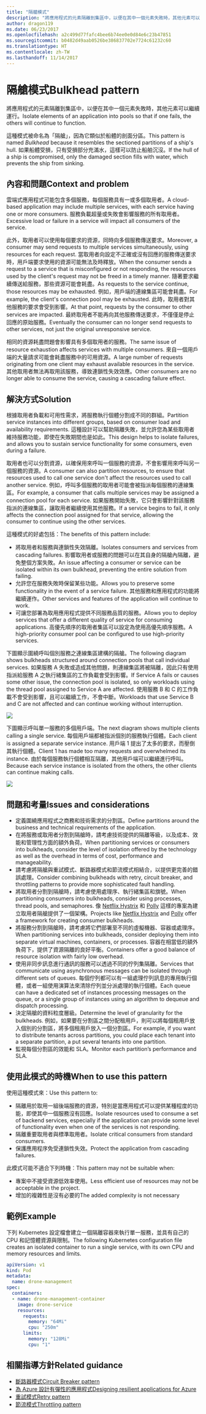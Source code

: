 ```yaml
---
title: "隔艙模式"
description: "將應用程式的元素隔離到集區中，以便在其中一個元素失敗時，其他元素可以繼續運行"
author: dragon119
ms.date: 06/23/2017
ms.openlocfilehash: a2c499d77fafc4bee6b74ee0e0d84e6c23b47851
ms.sourcegitcommit: b0482d49aab0526be386837702e7724c61232c60
ms.translationtype: HT
ms.contentlocale: zh-TW
ms.lasthandoff: 11/14/2017
---
```

# <a name="bulkhead-pattern"></a><span data-ttu-id="519e9-103">隔艙模式</span><span class="sxs-lookup"><span data-stu-id="519e9-103">Bulkhead pattern</span></span>

<span data-ttu-id="519e9-104">將應用程式的元素隔離到集區中，以便在其中一個元素失敗時，其他元素可以繼續運行。</span><span class="sxs-lookup"><span data-stu-id="519e9-104">Isolate elements of an application into pools so that if one fails, the others will continue to function.</span></span>

<span data-ttu-id="519e9-105">這種模式被命名為「隔艙」，因為它類似於船體的剖面分區。</span><span class="sxs-lookup"><span data-stu-id="519e9-105">This pattern is named *Bulkhead* because it resembles the sectioned partitions of a ship's hull.</span></span> <span data-ttu-id="519e9-106">如果船體受損，只有受損部分充滿水，這樣可以防止船舶沉沒。</span><span class="sxs-lookup"><span data-stu-id="519e9-106">If the hull of a ship is compromised, only the damaged section fills with water, which prevents the ship from sinking.</span></span> 

## <a name="context-and-problem"></a><span data-ttu-id="519e9-107">內容和問題</span><span class="sxs-lookup"><span data-stu-id="519e9-107">Context and problem</span></span>

<span data-ttu-id="519e9-108">雲端式應用程式可能包含多個服務，每個服務具有一或多個取用者。</span><span class="sxs-lookup"><span data-stu-id="519e9-108">A cloud-based application may include multiple services, with each service having one or more consumers.</span></span> <span data-ttu-id="519e9-109">服務負載超量或失敗會影響服務的所有取用者。</span><span class="sxs-lookup"><span data-stu-id="519e9-109">Excessive load or failure in a service will impact all consumers of the service.</span></span>

<span data-ttu-id="519e9-110">此外，取用者可以使用每個要求的資源，同時向多個服務傳送要求。</span><span class="sxs-lookup"><span data-stu-id="519e9-110">Moreover, a consumer may send requests to multiple services simultaneously, using resources for each request.</span></span> <span data-ttu-id="519e9-111">當取用者向設定不正確或沒有回應的服務傳送要求時，用戶端要求使用的資源可能無法及時釋放。</span><span class="sxs-lookup"><span data-stu-id="519e9-111">When the consumer sends a request to a service that is misconfigured or not responding, the resources used by the client's request may not be freed in a timely manner.</span></span> <span data-ttu-id="519e9-112">隨著要求繼續傳送給服務，那些資源可能會耗盡。</span><span class="sxs-lookup"><span data-stu-id="519e9-112">As requests to the service continue, those resources may be exhausted.</span></span> <span data-ttu-id="519e9-113">例如，用戶端的連線集區可能會耗盡。</span><span class="sxs-lookup"><span data-stu-id="519e9-113">For example, the client's connection pool may be exhausted.</span></span> <span data-ttu-id="519e9-114">此時，取用者對其他服務的要求會受到影響。</span><span class="sxs-lookup"><span data-stu-id="519e9-114">At that point, requests by the consumer to other services are impacted.</span></span> <span data-ttu-id="519e9-115">最終取用者不能再向其他服務傳送要求，不僅僅是停止回應的原始服務。</span><span class="sxs-lookup"><span data-stu-id="519e9-115">Eventually the consumer can no longer send requests to other services, not just the original unresponsive service.</span></span>

<span data-ttu-id="519e9-116">相同的資源耗盡問題會影響具有多個取用者的服務。</span><span class="sxs-lookup"><span data-stu-id="519e9-116">The same issue of resource exhaustion affects services with multiple consumers.</span></span> <span data-ttu-id="519e9-117">來自一個用戶端的大量請求可能會耗盡服務中的可用資源。</span><span class="sxs-lookup"><span data-stu-id="519e9-117">A large number of requests originating from one client may exhaust available resources in the service.</span></span> <span data-ttu-id="519e9-118">其他取用者無法再取用該服務，導致連鎖性失效效應。</span><span class="sxs-lookup"><span data-stu-id="519e9-118">Other consumers are no longer able to consume the service, causing a cascading failure effect.</span></span>

## <a name="solution"></a><span data-ttu-id="519e9-119">解決方式</span><span class="sxs-lookup"><span data-stu-id="519e9-119">Solution</span></span>

<span data-ttu-id="519e9-120">根據取用者負載和可用性需求，將服務執行個體分割成不同的群組。</span><span class="sxs-lookup"><span data-stu-id="519e9-120">Partition service instances into different groups, based on consumer load and availability requirements.</span></span> <span data-ttu-id="519e9-121">這種設計可以幫助隔離失敗，並允許您為某些取用者維持服務功能，即使在失敗期間也是如此。</span><span class="sxs-lookup"><span data-stu-id="519e9-121">This design helps to isolate failures, and allows you to sustain service functionality for some consumers, even during a failure.</span></span>

<span data-ttu-id="519e9-122">取用者也可以分割資源，以確保用來呼叫一個服務的資源，不會影響用來呼叫另一個服務的資源。</span><span class="sxs-lookup"><span data-stu-id="519e9-122">A consumer can also partition resources, to ensure that resources used to call one service don't affect the resources used to call another service.</span></span> <span data-ttu-id="519e9-123">例如，呼叫多個服務的取用者可能會被指派每個服務的連線集區。</span><span class="sxs-lookup"><span data-stu-id="519e9-123">For example, a consumer that calls multiple services may be assigned a connection pool for each service.</span></span> <span data-ttu-id="519e9-124">如果服務開始失敗，它只會影響針對該服務指派的連線集區，讓取用者繼續使用其他服務。</span><span class="sxs-lookup"><span data-stu-id="519e9-124">If a service begins to fail, it only affects the connection pool assigned for that service, allowing the consumer to continue using the other services.</span></span>

<span data-ttu-id="519e9-125">這種模式的好處包括：</span><span class="sxs-lookup"><span data-stu-id="519e9-125">The benefits of this pattern include:</span></span>

- <span data-ttu-id="519e9-126">將取用者和服務與連鎖性失效隔離。</span><span class="sxs-lookup"><span data-stu-id="519e9-126">Isolates consumers and services from cascading failures.</span></span> <span data-ttu-id="519e9-127">影響取用者或服務的問題可以在其自身的隔艙內隔離，避免整個方案失敗。</span><span class="sxs-lookup"><span data-stu-id="519e9-127">An issue affecting a consumer or service can be isolated within its own bulkhead, preventing the entire solution from failing.</span></span>
- <span data-ttu-id="519e9-128">允許您在服務失敗時保留某些功能。</span><span class="sxs-lookup"><span data-stu-id="519e9-128">Allows you to preserve some functionality in the event of a service failure.</span></span> <span data-ttu-id="519e9-129">其他服務和應用程式的功能將繼續運作。</span><span class="sxs-lookup"><span data-stu-id="519e9-129">Other services and features of the application will continue to work.</span></span>
- <span data-ttu-id="519e9-130">可讓您部署為取用應用程式提供不同服務品質的服務。</span><span class="sxs-lookup"><span data-stu-id="519e9-130">Allows you to deploy services that offer a different quality of service for consuming applications.</span></span> <span data-ttu-id="519e9-131">高優先順序的取用者集區可以設定為使用高優先順序服務。</span><span class="sxs-lookup"><span data-stu-id="519e9-131">A high-priority consumer pool can be configured to use high-priority services.</span></span> 

<span data-ttu-id="519e9-132">下圖顯示圍繞呼叫個別服務之連線集區建構的隔艙。</span><span class="sxs-lookup"><span data-stu-id="519e9-132">The following diagram shows bulkheads structured around connection pools that call individual services.</span></span> <span data-ttu-id="519e9-133">如果服務 A 失敗或造成其他問題，則連線集區將被隔離，因此只有使用指派給服務 A 之執行緒集區的工作負載會受到影響。</span><span class="sxs-lookup"><span data-stu-id="519e9-133">If Service A fails or causes some other issue, the connection pool is isolated, so only workloads using the thread pool assigned to Service A are affected.</span></span> <span data-ttu-id="519e9-134">使用服務 B 和 C 的工作負載不會受到影響，且可以繼續工作，不會中斷。</span><span class="sxs-lookup"><span data-stu-id="519e9-134">Workloads that use Service B and C are not affected and can continue working without interruption.</span></span>

![](./_images/bulkhead-1.png) 

<span data-ttu-id="519e9-135">下圖顯示呼叫單一服務的多個用戶端。</span><span class="sxs-lookup"><span data-stu-id="519e9-135">The next diagram shows multiple clients calling a single service.</span></span> <span data-ttu-id="519e9-136">每個用戶端都被指派個別的服務執行個體。</span><span class="sxs-lookup"><span data-stu-id="519e9-136">Each client is assigned a separate service instance.</span></span> <span data-ttu-id="519e9-137">用戶端 1 提出了太多的要求，而壓倒其執行個體。</span><span class="sxs-lookup"><span data-stu-id="519e9-137">Client 1 has made too many requests and overwhelmed its instance.</span></span> <span data-ttu-id="519e9-138">由於每個服務執行個體相互隔離，其他用戶端可以繼續進行呼叫。</span><span class="sxs-lookup"><span data-stu-id="519e9-138">Because each service instance is isolated from the others, the other clients can continue making calls.</span></span>

![](./_images/bulkhead-2.png)
     
## <a name="issues-and-considerations"></a><span data-ttu-id="519e9-139">問題和考量</span><span class="sxs-lookup"><span data-stu-id="519e9-139">Issues and considerations</span></span>

- <span data-ttu-id="519e9-140">定義圍繞應用程式之商務和技術需求的分割區。</span><span class="sxs-lookup"><span data-stu-id="519e9-140">Define partitions around the business and technical requirements of the application.</span></span>
- <span data-ttu-id="519e9-141">在將服務或取用者分割到隔艙時，請考慮技術提供的隔離等級，以及成本、效能和管理性方面的額外負荷。</span><span class="sxs-lookup"><span data-stu-id="519e9-141">When partitioning services or consumers into bulkheads, consider the level of isolation offered by the technology as well as the overhead in terms of cost, performance and manageability.</span></span>
- <span data-ttu-id="519e9-142">請考慮將隔艙與重試模式、斷路器模式和節流模式相結合，以提供更完善的錯誤處理。</span><span class="sxs-lookup"><span data-stu-id="519e9-142">Consider combining bulkheads with retry, circuit breaker, and throttling patterns to provide more sophisticated fault handling.</span></span>
- <span data-ttu-id="519e9-143">將取用者分割到隔艙時，請考慮使用處理序、執行緒集區和旗號。</span><span class="sxs-lookup"><span data-stu-id="519e9-143">When partitioning consumers into bulkheads, consider using processes, thread pools, and semaphores.</span></span> <span data-ttu-id="519e9-144">像 [Netflix Hystrix][hystrix] 和 [Polly][polly] 這樣的專案為建立取用者隔艙提供了一個架構。</span><span class="sxs-lookup"><span data-stu-id="519e9-144">Projects like [Netflix Hystrix][hystrix] and [Polly][polly] offer a framework for creating consumer bulkheads.</span></span>
- <span data-ttu-id="519e9-145">將服務分割到隔艙時，請考慮將它們部署至不同的虛擬機器、容器或處理序。</span><span class="sxs-lookup"><span data-stu-id="519e9-145">When partitioning services into bulkheads, consider deploying them into separate virtual machines, containers, or processes.</span></span> <span data-ttu-id="519e9-146">容器在相當低的額外負荷下，提供了資源隔離的良好平衡。</span><span class="sxs-lookup"><span data-stu-id="519e9-146">Containers offer a good balance of resource isolation with fairly low overhead.</span></span>
- <span data-ttu-id="519e9-147">使用非同步訊息進行通訊的服務可以透過不同的佇列集隔離。</span><span class="sxs-lookup"><span data-stu-id="519e9-147">Services that communicate using asynchronous messages can be isolated through different sets of queues.</span></span> <span data-ttu-id="519e9-148">每個佇列都可以有一組處理佇列訊息的專用執行個體，或者一組使用演算法來清除佇列並分派處理的執行個體。</span><span class="sxs-lookup"><span data-stu-id="519e9-148">Each queue can have a dedicated set of instances processing messages on the queue, or a single group of instances using an algorithm to dequeue and dispatch processing.</span></span>
- <span data-ttu-id="519e9-149">決定隔艙的資料粒度層級。</span><span class="sxs-lookup"><span data-stu-id="519e9-149">Determine the level of granularity for the bulkheads.</span></span> <span data-ttu-id="519e9-150">例如，如果要在分割區之間分配租用戶，則可以將每個租用戶放入個別的分割區，將多個租用戶放入一個分割區。</span><span class="sxs-lookup"><span data-stu-id="519e9-150">For example, if you want to distribute tenants across partitions, you could place each tenant into a separate partition, a put several tenants into one partition.</span></span>
- <span data-ttu-id="519e9-151">監視每個分割區的效能和 SLA。</span><span class="sxs-lookup"><span data-stu-id="519e9-151">Monitor each partition’s performance and SLA.</span></span>

## <a name="when-to-use-this-pattern"></a><span data-ttu-id="519e9-152">使用此模式的時機</span><span class="sxs-lookup"><span data-stu-id="519e9-152">When to use this pattern</span></span>

<span data-ttu-id="519e9-153">使用這種模式來：</span><span class="sxs-lookup"><span data-stu-id="519e9-153">Use this pattern to:</span></span>

- <span data-ttu-id="519e9-154">隔離用於取用一組後端服務的資源，特別是當應用程式可以提供某種程度的功能，即使其中一個服務沒有回應。</span><span class="sxs-lookup"><span data-stu-id="519e9-154">Isolate resources used to consume a set of backend services, especially if the application can provide some level of functionality even when one of the services is not responding.</span></span>
- <span data-ttu-id="519e9-155">隔離重要取用者與標準取用者。</span><span class="sxs-lookup"><span data-stu-id="519e9-155">Isolate critical consumers from standard consumers.</span></span>
- <span data-ttu-id="519e9-156">保護應用程序免受連鎖性失效。</span><span class="sxs-lookup"><span data-stu-id="519e9-156">Protect the application from cascading failures.</span></span>

<span data-ttu-id="519e9-157">此模式可能不適合下列時機︰</span><span class="sxs-lookup"><span data-stu-id="519e9-157">This pattern may not be suitable when:</span></span>

- <span data-ttu-id="519e9-158">專案中不接受資源低效率使用。</span><span class="sxs-lookup"><span data-stu-id="519e9-158">Less efficient use of resources may not be acceptable in the project.</span></span>
- <span data-ttu-id="519e9-159">增加的複雜性是沒有必要的</span><span class="sxs-lookup"><span data-stu-id="519e9-159">The added complexity is not necessary</span></span>

## <a name="example"></a><span data-ttu-id="519e9-160">範例</span><span class="sxs-lookup"><span data-stu-id="519e9-160">Example</span></span>

<span data-ttu-id="519e9-161">下列 Kubernetes 設定檔會建立一個隔離容器來執行單一服務，並具有自己的 CPU 和記憶體資源與限制。</span><span class="sxs-lookup"><span data-stu-id="519e9-161">The following Kubernetes configuration file creates an isolated container to run a single service, with its own CPU and memory resources and limits.</span></span>

```yml
apiVersion: v1
kind: Pod
metadata:
  name: drone-management
spec:
  containers:
  - name: drone-management-container
    image: drone-service
    resources:
      requests:
        memory: "64Mi"
        cpu: "250m"
      limits:
        memory: "128Mi"
        cpu: "1"
```

## <a name="related-guidance"></a><span data-ttu-id="519e9-162">相關指導方針</span><span class="sxs-lookup"><span data-stu-id="519e9-162">Related guidance</span></span>

- [<span data-ttu-id="519e9-163">斷路器模式</span><span class="sxs-lookup"><span data-stu-id="519e9-163">Circuit Breaker pattern</span></span>](./circuit-breaker.md)
- [<span data-ttu-id="519e9-164">為 Azure 設計有彈性的應用程式</span><span class="sxs-lookup"><span data-stu-id="519e9-164">Designing resilient applications for Azure</span></span>](../resiliency/index.md)
- [<span data-ttu-id="519e9-165">重試模式</span><span class="sxs-lookup"><span data-stu-id="519e9-165">Retry pattern</span></span>](./retry.md)
- [<span data-ttu-id="519e9-166">節流模式</span><span class="sxs-lookup"><span data-stu-id="519e9-166">Throttling pattern</span></span>](./throttling.md)


<!-- links -->

[hystrix]: https://github.com/Netflix/Hystrix
[polly]: https://github.com/App-vNext/Polly